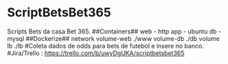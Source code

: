 # ScriptBetsBet365
Scripts Bets da casa Bet 365.
##Containers##
web - http
app - ubuntu
db  - mysql
##Dockerize##
network
volume-web ./www
volume-db ./db
volume lb ./lb
#Coleta dados de odds para bets de futebol e insere no banco.
#Jira/Trello : https://trello.com/b/uwyDgUKA/scriptbetsbet365